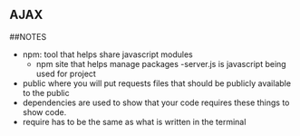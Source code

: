 
## AJAX

##NOTES
- npm: tool that helps share javascript modules 
    - npm site that helps manage packages 
-server.js is javascript being used for project 
- public where you will put requests files that should be publicly available to the public
- dependencies are used to show that your code requires these things to show code.
- require has to be the same as what is written in the terminal 